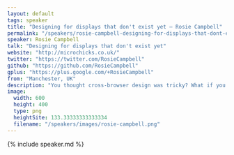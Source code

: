 ```yaml
---
layout: default
tags: speaker
title: "Designing for displays that don't exist yet – Rosie Campbell"
permalink: "/speakers/rosie-campbell-designing-for-displays-that-dont-exist-yet.html"
speaker: Rosie Campbell
talk: "Designing for displays that don't exist yet"
website: "http://microchicks.co.uk/"
twitter: "https://twitter.com/RosieCampbell"
github: "https://github.com/RosieCampbell"
gplus: "https://plus.google.com/+RosieCampbell"
from: "Manchester, UK"
description: "You thought cross-browser design was tricky? What if you had to develop for ten or twenty years in the future, when we can no longer assume displays will be rectangular, flat or even completely unobstructed? Our screens are changing, and BBC R&D are anticipating and prototyping user experiences for technology that hasn't even been invented yet. From wearable tech to electronic wallpaper, this is the ultimate evolution of responsive design. Find out how we're using JavaScript to push it to its limits.\n"
image:
  width: 600
  height: 400
  type: png
  heightSite: 133.33333333333334
  filename: "/speakers/images/rosie-campbell.png"
---
```


{% include speaker.md %}
